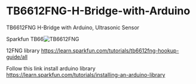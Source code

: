 # TB6612FNG-H-Bridge-with-Arduino
TB6612FNG H-Bridge with Arduino, Ultrasonic Sensor 

Sparkfun TB66![TB6612FNG](https://user-images.githubusercontent.com/58274552/161062473-eb52e1bf-ae87-4b83-8d4f-14696f361ac5.PNG)

12FNG library 
https://learn.sparkfun.com/tutorials/tb6612fng-hookup-guide/all

Follow this link install arduino library 
https://learn.sparkfun.com/tutorials/installing-an-arduino-library
